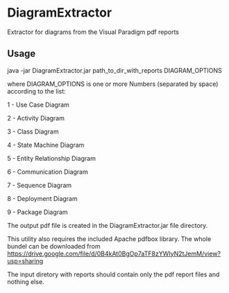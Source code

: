 DiagramExtractor
================

Extractor for diagrams from the Visual Paradigm pdf reports

Usage
---------------

java -jar DiagramExtractor.jar path_to_dir_with_reports DIAGRAM_OPTIONS

where DIAGRAM_OPTIONS is one or more Numbers (separated by space) according to the list:

1 - Use Case Diagram

2 - Activity Diagram

3 - Class Diagram

4 - State Machine Diagram

5 - Entity Relationship Diagram

6 - Communication Diagram

7 - Sequence Diagram

8 - Deployment Diagram

9 - Package Diagram


The output pdf file is created in the DiagramExtractor.jar file directory.

This utility also requires the included Apache pdfbox library. The whole bundel can be downloaded from https://drive.google.com/file/d/0B4kAt0BgOp7aTF8zYWIyN2tJemM/view?usp=sharing

The input diretory with reports should contain only the pdf report files and nothing else.
